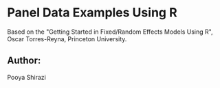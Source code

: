 # Panel Data Examples Using R

Based on the "Getting Started in Fixed/Random Effects Models Using R", Oscar Torres-Reyna, Princeton University.

## Author:

Pooya Shirazi

